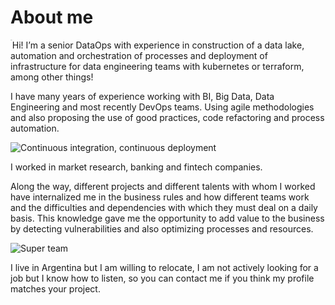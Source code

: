 
# About me

<img src="../assets/images/20210608_105112.jpg" alt="Max" style="zoom:6%;" align="left" class="circle">   

Hi! 
I’m a senior DataOps with experience in construction of a data lake, automation and orchestration of processes and deployment of infrastructure for data engineering teams with kubernetes or terraform, among other things!

I have many years of experience working with BI, Big Data, Data Engineering and most recently DevOps teams.
Using agile methodologies and also proposing the use of good practices, code refactoring and process automation.

![Continuous integration, continuous deployment](../assets/images/cicd.png#center)

I worked in market research, banking and fintech companies.

Along the way, different projects and different talents with whom I worked have internalized me in the business rules and how different teams work and the difficulties and dependencies with which they must deal on a daily basis.
This knowledge gave me the opportunity to add value to the business by detecting vulnerabilities and also optimizing processes and resources.

![Super team](../assets/images/super-team.jpeg#center#width=150px)

I live in Argentina but I am willing to relocate, I am not actively looking for a job but I know how to listen, so you can contact me if you think my profile matches your project.
